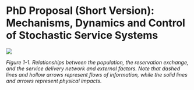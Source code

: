 
# PhD Proposal (Short Version): Mechanisms, Dynamics and Control of Stochastic Service Systems

![](../images/1-1.png)

_Figure 1-1. Relationships between the population, the reservation exchange, and the service delivery network and external factors. Note that dashed lines and hollow arrows represent flows of information, while the solid lines and arrows represent physical impacts._
